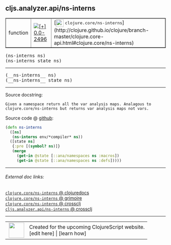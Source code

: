 ## cljs.analyzer.api/ns-interns



 <table border="1">
<tr>
<td>function</td>
<td><a href="https://github.com/cljsinfo/cljs-api-docs/tree/0.0-2496"><img valign="middle" alt="[+] 0.0-2496" title="Added in 0.0-2496" src="https://img.shields.io/badge/+-0.0--2496-lightgrey.svg"></a> </td>
<td>
[<img height="24px" valign="middle" src="http://i.imgur.com/1GjPKvB.png"> <samp>clojure.core/ns-interns</samp>](http://clojure.github.io/clojure/branch-master/clojure.core-api.html#clojure.core/ns-interns)
</td>
</tr>
</table>

<samp>(ns-interns ns)</samp><br>
<samp>(ns-interns state ns)</samp><br>

---

 <samp>
(__ns-interns__ ns)<br>
</samp>
 <samp>
(__ns-interns__ state ns)<br>
</samp>

---





Source docstring:

```
Given a namespace return all the var analysis maps. Analagous to
clojure.core/ns-interns but returns var analysis maps not vars.
```


Source code @ [github]():

```clj
(defn ns-interns
  ([ns]
   (ns-interns env/*compiler* ns))
  ([state ns]
   {:pre [(symbol? ns)]}
   (merge
     (get-in @state [::ana/namespaces ns :macros])
     (get-in @state [::ana/namespaces ns :defs]))))
```

<!--
Repo - tag - source tree - lines:

 <pre>

</pre>

-->

---



###### External doc links:

[`clojure.core/ns-interns` @ clojuredocs](http://clojuredocs.org/clojure.core/ns-interns)<br>
[`clojure.core/ns-interns` @ grimoire](http://conj.io/store/v1/org.clojure/clojure/1.7.0-beta3/clj/clojure.core/ns-interns/)<br>
[`clojure.core/ns-interns` @ crossclj](http://crossclj.info/fun/clojure.core/ns-interns.html)<br>
[`cljs.analyzer.api/ns-interns` @ crossclj](http://crossclj.info/fun/cljs.analyzer.api/ns-interns.html)<br>

---

 <table>
<tr><td>
<img valign="middle" align="right" width="48px" src="http://i.imgur.com/Hi20huC.png">
</td><td>
Created for the upcoming ClojureScript website.<br>
[edit here] | [learn how]
</td></tr></table>

[edit here]:https://github.com/cljsinfo/cljs-api-docs/blob/master/cljsdoc/cljs.analyzer.api/ns-interns.cljsdoc
[learn how]:https://github.com/cljsinfo/cljs-api-docs/wiki/cljsdoc-files

<!--

This information was too distracting to show to readers, but I'll leave it
commented here since it is helpful to:

- pretty-print the data used to generate this document
- and show how to retrieve that data



The API data for this symbol:

```clj
{:ns "cljs.analyzer.api",
 :name "ns-interns",
 :signature ["[ns]" "[state ns]"],
 :name-encode "ns-interns",
 :history [["+" "0.0-2496"]],
 :type "function",
 :clj-equiv {:full-name "clojure.core/ns-interns",
             :url "http://clojure.github.io/clojure/branch-master/clojure.core-api.html#clojure.core/ns-interns"},
 :full-name-encode "cljs.analyzer.api/ns-interns",
 :source {:code "(defn ns-interns\n  ([ns]\n   (ns-interns env/*compiler* ns))\n  ([state ns]\n   {:pre [(symbol? ns)]}\n   (merge\n     (get-in @state [::ana/namespaces ns :macros])\n     (get-in @state [::ana/namespaces ns :defs]))))",
          :title "Source code",
          :repo "clojurescript",
          :tag "r1.9.14",
          :filename "src/main/clojure/cljs/analyzer/api.cljc",
          :lines [172 181],
          :url "https://github.com/clojure/clojurescript/blob/r1.9.14/src/main/clojure/cljs/analyzer/api.cljc#L172-L181"},
 :usage ["(ns-interns ns)" "(ns-interns state ns)"],
 :full-name "cljs.analyzer.api/ns-interns",
 :docstring "Given a namespace return all the var analysis maps. Analagous to\nclojure.core/ns-interns but returns var analysis maps not vars.",
 :cljsdoc-url "https://github.com/cljsinfo/cljs-api-docs/blob/master/cljsdoc/cljs.analyzer.api/ns-interns.cljsdoc"}

```

Retrieve the API data for this symbol:

```clj
;; from Clojure REPL
(require '[clojure.edn :as edn])
(-> (slurp "https://raw.githubusercontent.com/cljsinfo/cljs-api-docs/catalog/cljs-api.edn")
    (edn/read-string)
    (get-in [:symbols "cljs.analyzer.api/ns-interns"]))
```

-->
